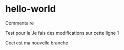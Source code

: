 # hello-world
Commentaire

Test pour le Je fais des modifications sur cette ligne 1

Ceci est ma nouvelle branche

